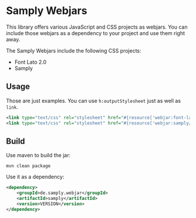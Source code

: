 # Samply Webjars

This library offers various JavaScript and CSS projects as webjars.
You can include those webjars as a dependency to your project and use them
right away.

The Samply Webjars include the following CSS projects:


- Font Lato 2.0
- Samply

## Usage

Those are just examples. You can use `h:outputStylesheet` just as well as `link`.

```xml
<link type="text/css" rel="stylesheet" href="#{resource['webjar:font-lato/css/font-lato.css']}"/>
<link type="text/css" rel="stylesheet" href="#{resource['webjar:samply/css/buttons.css']}"/>
```


## Build

Use maven to build the jar:

```
mvn clean package
```

Use it as a dependency:

```xml
<dependency>
    <groupId>de.samply.webjar</groupId>
    <artifactId>samply</artifactId>
    <version>VERSION</version>
</dependency>
```
